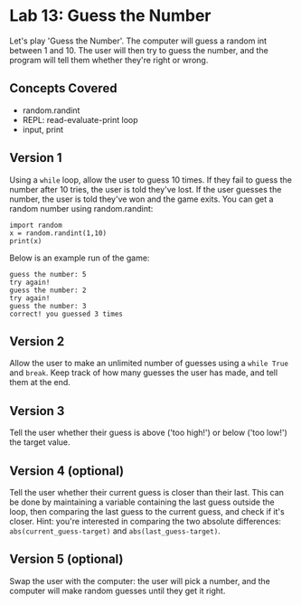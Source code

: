 # Lab 13: Guess the Number

Let's play 'Guess the Number'. The computer will guess a random int between 1 and 10. The user will then try to guess the number, and the program will tell them whether they're right or wrong.


## Concepts Covered

- random.randint
- REPL: read-evaluate-print loop
- input, print


## Version 1

Using a `while` loop, allow the user to guess 10 times. If they fail to guess the number after 10 tries, the user is told they've lost. If the user guesses the number, the user is told they've won and the game exits. You can get a random number using random.randint:

```
import random
x = random.randint(1,10)
print(x)
```


Below is an example run of the game:

```
guess the number: 5
try again!
guess the number: 2
try again!
guess the number: 3
correct! you guessed 3 times
```

## Version 2

Allow the user to make an unlimited number of guesses using a `while True` and `break`. Keep track of how many guesses the user has made, and tell them at the end.

## Version 3

Tell the user whether their guess is above ('too high!') or below ('too low!') the target value.

## Version 4 (optional)

Tell the user whether their current guess is closer than their last. This can be done by maintaining a variable containing the last guess outside the loop, then comparing the last guess to the current guess, and check if it's closer. Hint: you're interested in comparing the two absolute differences: `abs(current_guess-target)` and `abs(last_guess-target)`.

## Version 5 (optional)

Swap the user with the computer: the user will pick a number, and the computer will make random guesses until they get it right.
